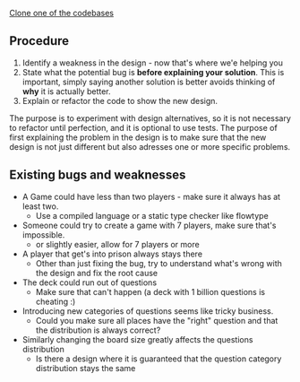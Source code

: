 [Clone one of the codebases](https://github.com/martinsson/BugsZero-Kata/blob/master/codebases.md)

## Procedure
1. Identify a weakness in the design - now that's where we'e helping you
2. State what the potential bug is **before explaining your solution**. This is important, simply saying another 
solution is better avoids thinking of **why** it is actually better.
3. Explain or refactor the code to show the new design.

The purpose is to experiment with design alternatives, so it is not necessary to refactor until perfection, and it is optional to use tests.
The purpose of first explaining the problem in the design is to make sure that the new design is not just different but also adresses one or more specific problems.

## Existing bugs and weaknesses

* A Game could have less than two players - make sure it always has at least two.
  * Use a compiled language or a static type checker like flowtype
* Someone could try to create a game with 7 players, make sure that's impossible.
  * or slightly easier, allow for 7 players or more
* A player that get's into prison always stays there
  * Other than just fixing the bug, try to understand what's wrong with the design and fix the root cause 
* The deck could run out of questions
  * Make sure that can't happen (a deck with 1 billion questions is cheating :)
* Introducing new categories of questions seems like tricky business.
  * Could you make sure all places have the "right" question and that the distribution 
  is always correct?
* Similarly changing the board size greatly affects the questions distribution
  * Is there a design where it is guaranteed that the question category distribution stays the same
